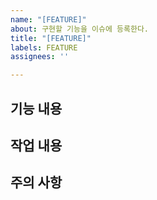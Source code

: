 ```yaml
---
name: "[FEATURE]"
about: 구현할 기능을 이슈에 등록한다.
title: "[FEATURE]"
labels: FEATURE
assignees: ''

---
```


## 기능 내용

## 작업 내용

## 주의 사항
